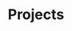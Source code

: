 ---
title: Projects
description: Updates and information on various personal projects (Software, or otherwise)
---